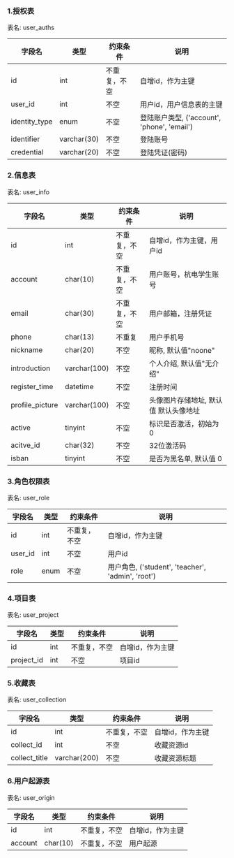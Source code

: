 ### 1.授权表
表名: user_auths

|字段名         | 类型         | 约束条件    | 说明|   
|-------------  |--------------|-------------|-----|   
| id            | int          | 不重复，不空 |  自增id，作为主键
| user_id       | int          | 不空        | 用户id，用户信息表的主键
| identity_type | enum         | 不空        | 登陆账户类型, ('account', 'phone', 'email')
| identifier    | varchar(30)  | 不空        | 登陆账号
| credential    | varchar(20)  | 不空        | 登陆凭证(密码)


### 2.信息表
表名: user_info

|字段名            | 类型         | 约束条件    | 说明|   
|-------------    |--------------|-------------|-----|   
| id              | int          | 不重复，不空 |  自增id，作为主键，用户id
| account         | char(10)     | 不重复，不空 |  用户账号，杭电学生账号
| email           | char(30)     | 不重复，不空 |  用户邮箱，注册凭证
| phone           | char(13)     | 不重复      | 用户手机号
| nickname        | char(20)     | 不空        | 昵称, 默认值"noone"
| introduction    | varchar(100) | 不空        | 个人介绍, 默认值"无介绍"
| register_time   | datetime     | 不空        | 注册时间
| profile_picture | varchar(100) | 不空        | 头像图片存储地址, 默认值 默认头像地址
| active          | tinyint      | 不空        | 标识是否激活，初始为0
| acitve_id       | char(32)     | 不空        | 32位激活码
| isban           | tinyint      | 不空        | 是否为黑名单, 默认值 0

### 3.角色权限表
表名: user_role

|字段名            | 类型         | 约束条件    | 说明|   
|-------------    |--------------|-------------|-----|   
| id              | int          | 不重复，不空 |  自增id，作为主键
| user_id         | int          | 不空        | 用户id
| role            | enum         | 不空        | 用户角色, ('student', 'teacher', 'admin', 'root')


### 4.项目表
表名: user_project

|字段名            | 类型         | 约束条件     | 说明 |   
|-------------    |--------------|-------------|-----|   
| id              | int          | 不重复，不空 |  自增id，作为主键
| project_id      | int          | 不空        | 项目id


### 5.收藏表
表名: user_collection

|字段名            | 类型         | 约束条件     | 说明 |   
|-------------    |--------------|-------------|-----|   
| id              | int          | 不重复，不空 |  自增id，作为主键
| collect_id      | int          | 不空        | 收藏资源id
| collect_title   | varchar(200) | 不空        | 收藏资源标题


### 6.用户起源表
表名: user_origin

|字段名            | 类型         | 约束条件     | 说明 |   
|-------------    |--------------|-------------|-----|   
| id              | int          | 不重复，不空 |  自增id，作为主键
| account         | char(10)     | 不重复，不空 |  用户起源
